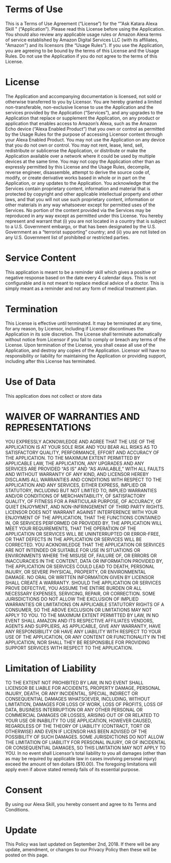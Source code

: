 # Terms of Use

This is a Terms of Use Agreement (“License”) for the “"Ask Katara Alexa Skill " (“Application”). Please read this License before using the Application. You should also review any applicable usage rules or Amazon Alexa terms of service established by Amazon Digital Services LLC (with its affiliates, "Amazon") and its licensors (the “Usage Rules”). If you use the Application, you are agreeing to be bound by the terms of this License and the Usage Rules. Do not use the Application if you do not agree to the terms of this License.


# License
The Application and accompanying documentation is licensed, not sold or otherwise transferred to you by Licensor. You are hereby granted a limited non-transferable, non-exclusive license to use the Application and the services provided by the Application (“Services”), and any upgrades to the Application that replace or supplement the Application, on any product or application that enables access to Amazon’s Alexa, such as the Amazon Echo device (“Alexa Enabled Product”) that you own or control as permitted by the Usage Rules for the purpose of accessing Licensor content through your Alexa Enabled Product. You may not use the Application on any device that you do not own or control. You may not rent, lease, lend, sell, redistribute or sublicense the Application, or distribute or make the Application available over a network where it could be used by multiple devices at the same time. You may not copy the Application other than as expressly permitted by this License and the Usage Rules, decompile, reverse engineer, disassemble, attempt to derive the source code of, modify, or create derivative works based in whole or in part on the Application, or any updates to the Application. You acknowledge that the Services contain proprietary content, information and material that is protected by copyright and other applicable intellectual property and other laws, and that you will not use such proprietary content, information or other materials in any way whatsoever except for permitted uses of the Services. No portion of the content provided via the Services may be reproduced in any way except as permitted under this License. You hereby represent and warrant that (i) you are not located in a country that is subject to a U.S. Government embargo, or that has been designated by the U.S. Government as a “terrorist supporting” country; and (ii) you are not listed on any U.S. Government list of prohibited or restricted parties.

# Service Content
This application is meant to be a reminder skill which gives a positive or negative response based on the date every 4 calendar days. This is not configurable and is not meant to replace medical advice of a doctor. This is simply meant as a reminder and not any form of medical treatment plan.

# Termination
This License is effective until terminated. It may be terminated at any time, for any reason, by Licensor, including if Licensor discontinues the Application in its sole discretion. The License shall terminate automatically without notice from Licensor if you fail to comply or breach any terms of the License. Upon termination of the License, you shall cease all use of the Application, and destroy any copies of the Application. Licensor will have no responsibility or liability for maintaining the Application or providing support, including after this License has terminated.

# Use of Data
This application does not collect or store data

# WAIVER OF WARRANTIES AND REPRESENTATIONS
YOU EXPRESSLY ACKNOWLEDGE AND AGREE THAT THE USE OF THE APPLICATION IS AT YOUR SOLE RISK AND YOU BEAR ALL RISKS AS TO SATISFACTORY QUALITY, PERFORMANCE, EFFORT AND ACCURACY OF THE APPLICATION. TO THE MAXIMUM EXTENT PERMITTED BY APPLICABLE LAW, THE APPLICATION, ANY UPGRADES AND ANY SERVICES ARE PROVIDED “AS IS” AND “AS AVAILABLE,” WITH ALL FAULTS AND WITHOUT WARRANTY OF ANY KIND, AND LICENSOR HEREBY DISCLAIMS ALL WARRANTIES AND CONDITIONS WITH RESPECT TO THE APPLICATION AND ANY SERVICES, EITHER EXPRESS, IMPLIED OR STATUTORY, INCLUDING BUT NOT LIMITED TO, IMPLIED WARRANTIES AND/OR CONDITIONS OF MERCHANTABILITY, OF SATISFACTORY QUALITY, OF FITNESS FOR A PARTICULAR PURPOSE, OF ACCURACY, OF QUIET ENJOYMENT, AND NON-INFRINGEMENT OF THIRD PARTY RIGHTS. LICENSOR DOES NOT WARRANT AGAINST INTERFERENCE WITH YOUR ENJOYMENT OF THE APPLICATION, THAT THE FUNCTIONS CONTAINED IN, OR SERVICES PERFORMED OR PROVIDED BY, THE APPLICATION WILL MEET YOUR REQUIREMENTS, THAT THE OPERATION OF THE APPLICATION OR SERVICES WILL BE UNINTERRUPTED OR ERROR-FREE, OR THAT DEFECTS IN THE APPLICATION OR SERVICES WILL BE CORRECTED. YOU ACKNOWLEDGE THAT THE APPLICATION OR SERVICES ARE NOT INTENDED OR SUITABLE FOR USE IN SITUATIONS OR ENVIRONMENTS WHERE THE MISUSE OF, FAILURE OF, OR ERRORS OR INACCURACIES IN THE CONTENT, DATA OR INFORMATION PROVIDED BY, THE APPLICATION OR SERVICES COULD LEAD TO DEATH, PERSONAL INJURY, OR SEVERE PHYSICAL, PROPERTY, OR ENVIRONMENTAL DAMAGE. NO ORAL OR WRITTEN INFORMATION GIVEN BY LICENSOR SHALL CREATE A WARRANTY. SHOULD THE APPLICATION OR SERVICES PROVE DEFECTIVE, YOU ASSUME THE ENTIRE BURDEN OR ALL NECESSARY EXPENSES, SERVICING, REPAIR, OR CORRECTION. SOME JURISDICTIONS DO NOT ALLOW THE EXCLUSION OF IMPLIED WARRANTIES OR LIMITATIONS ON APPLICABLE STATUTORY RIGHTS OF A CONSUMER, SO THE ABOVE EXCLUSION OR LIMITATIONS MAY NOT APPLY TO YOU. TO THE MAXIMUM EXTENT PERMITTED BY LAW, IN NO EVENT SHALL AMAZON AND ITS RESPECTIVE AFFILIATES VENDORS, AGENTS AND SUPPLIERS, AS APPLICABLE, GIVE ANY WARRANTY, HAVE ANY RESPONSIBILITY OR HAVE ANY LIABILITY WITH RESPECT TO YOUR USE OF THE APPLICATION, OR ANY CONTENT OR FUNCTIONALITY IN THE APPLICATION, NOR SHALL THEY BE RESPONSIBLE FOR PROVIDING SUPPORT SERVICES WITH RESPECT TO THE APPLICATION.

# Limitation of Liability
TO THE EXTENT NOT PROHIBITED BY LAW, IN NO EVENT SHALL LICENSOR BE LIABLE FOR ACCIDENTS, PROPERTY DAMAGE, PERSONAL INJURY, DEATH, OR ANY INCIDENTAL, SPECIAL, INDIRECT OR CONSEQUENTIAL DAMAGES WHATSOEVER, INCLUDING, WITHOUT LIMITATION, DAMAGES FOR LOSS OF WORK, LOSS OF PROFITS, LOSS OF DATA, BUSINESS INTERRUPTION OR ANY OTHER PERSONAL OR COMMERCIAL DAMAGES OR LOSSES, ARISING OUT OF OR RELATED TO YOUR USE OR INABILITY TO USE APPLICATION, HOWEVER CAUSED, REGARDLESS OF THE THEORY OF LIABILITY (CONTRACT, TORT OR OTHERWISE) AND EVEN IF LICENSOR HAS BEEN ADVISED OF THE POSSIBILITY OF SUCH DAMAGES. SOME JURISDICTIONS DO NOT ALLOW THE LIMITATION OF LIABILITY FOR PERSONAL INJURY, OR OF INCIDENTAL OR CONSEQUENTIAL DAMAGES, SO THIS LIMITATION MAY NOT APPLY TO YOU. In no event shall Licensor’s total liability to you all damages (other than as may be required by applicable law in cases involving personal injury) exceed the amount of ten dollars ($10.00). The foregoing limitations will apply even if above stated remedy fails of its essential purpose.

# Consent
By using our Alexa Skill, you hereby consent and agree to its Terms and Conditions.

# Update
This Policy was last updated on September 2nd, 2018. If there will be any update, amendment, or changes to our Privacy Policy then these will be posted on this page.
